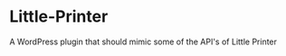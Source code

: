 Little-Printer
==============

A WordPress plugin that should mimic some of the API's of Little Printer
